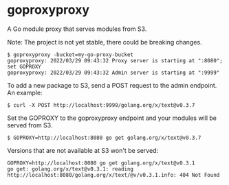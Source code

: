 # goproxyproxy

A Go module proxy that serves modules from S3.

Note: The project is not yet stable, there could be breaking changes.

```
$ goproxyproxy -bucket=my-go-proxy-bucket
goproxyproxy: 2022/03/29 09:43:32 Proxy server is starting at ":8080"; set GOPROXY
goproxyproxy: 2022/03/29 09:43:32 Admin server is starting at ":9999"
```

To add a new package to S3, send a POST request to the admin endpoint. An example:
```
$ curl -X POST http://localhost:9999/golang.org/x/text@v0.3.7
```

Set the GOPROXY to the goproxyproxy endpoint and your modules will be served from S3.

```
$ GOPROXY=http://localhost:8080 go get golang.org/x/text@v0.3.7
```

Versions that are not available at S3 won't be served:

```
GOPROXY=http://localhost:8080 go get golang.org/x/text@v0.3.1
go get: golang.org/x/text@v0.3.1: reading http://localhost:8080/golang.org/x/text/@v/v0.3.1.info: 404 Not Found
```
